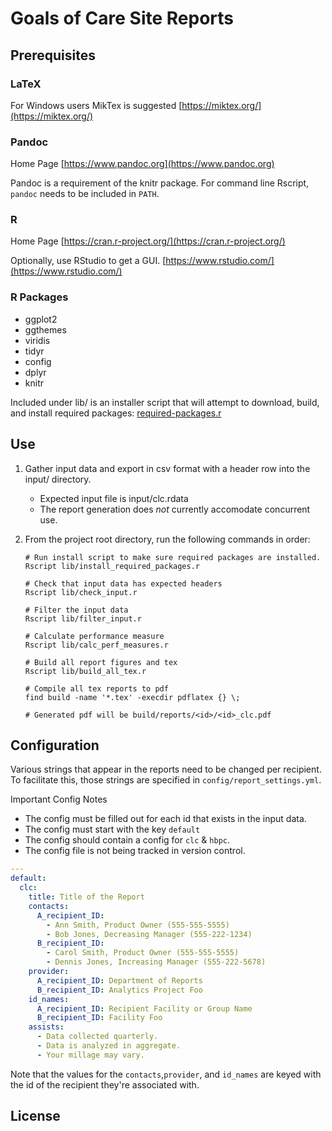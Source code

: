 # Goals of Care Site Reports

## Prerequisites

### LaTeX
For Windows users MikTex is suggested [https://miktex.org/](https://miktex.org/)

### Pandoc
Home Page [https://www.pandoc.org](https://www.pandoc.org)

Pandoc is a requirement of the knitr package.  For command line Rscript, `pandoc` needs to be included in `PATH`.

### R
Home Page [https://cran.r-project.org/](https://cran.r-project.org/)

Optionally, use RStudio to get a GUI. [https://www.rstudio.com/](https://www.rstudio.com/)

### R Packages
* ggplot2
* ggthemes
* viridis
* tidyr
* config
* dplyr
* knitr

Included under lib/ is an installer script that will attempt to download, build, and install required packages: [required-packages.r](lib/required-packages.r)

## Use

1. Gather input data and export in csv format with a header row into the input/ directory.
    * Expected input file is input/clc.rdata
    * The report generation does *not* currently accomodate concurrent use.

1. From the project root directory, run the following commands in order:
    ```
    # Run install script to make sure required packages are installed.
    Rscript lib/install_required_packages.r

    # Check that input data has expected headers
    Rscript lib/check_input.r

    # Filter the input data
    Rscript lib/filter_input.r

    # Calculate performance measure
    Rscript lib/calc_perf_measures.r

    # Build all report figures and tex
    Rscript lib/build_all_tex.r

    # Compile all tex reports to pdf
    find build -name '*.tex' -execdir pdflatex {} \;

    # Generated pdf will be build/reports/<id>/<id>_clc.pdf
    ```

## Configuration
Various strings that appear in the reports need to be changed per recipient.
To facilitate this, those strings are specified in `config/report_settings.yml`.

Important Config Notes
* The config must be filled out for each id that exists in the input data.
* The config must start with the key `default`
* The config should contain a config for `clc` & `hbpc`.
* The config file is not being tracked in version control.

```yaml
---
default:
  clc:
    title: Title of the Report
    contacts:
      A_recipient_ID:
        - Ann Smith, Product Owner (555-555-5555)
        - Bob Jones, Decreasing Manager (555-222-1234)
      B_recipient_ID:
        - Carol Smith, Product Owner (555-555-5555)
        - Dennis Jones, Increasing Manager (555-222-5678)
    provider:
      A_recipient_ID: Department of Reports
      B_recipient_ID: Analytics Project Foo
    id_names:
      A_recipient_ID: Recipient Facility or Group Name
      B_recipient_ID: Facility Foo
    assists:
      - Data collected quarterly.
      - Data is analyzed in aggregate.
      - Your millage may vary.
```

Note that the values for the `contacts`,`provider`, and `id_names` are keyed with the id of the recipient they're associated with.

## License
